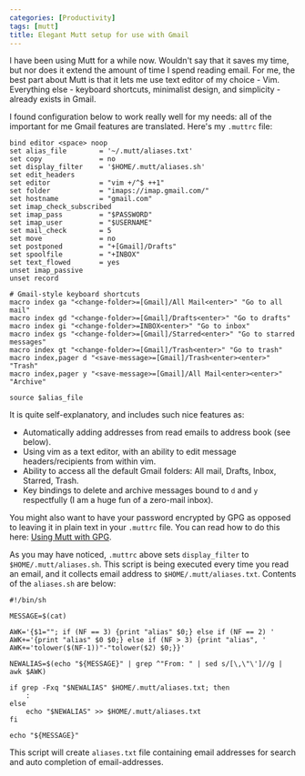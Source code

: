 ```yaml
---
categories: [Productivity]
tags: [mutt]
title: Elegant Mutt setup for use with Gmail
---
```


I have been using Mutt for a while now. Wouldn't say that it saves my time, but nor does it extend the amount of time I spend reading email. For me, the best part about Mutt is that it lets me use text editor of my choice - Vim. Everything else - keyboard shortcuts, minimalist design, and simplicity - already exists in Gmail.

I found configuration below to work really well for my needs: all of the important for me Gmail features are translated. Here's my `.muttrc` file:

    bind editor <space> noop
    set alias_file        = '~/.mutt/aliases.txt'
    set copy              = no
    set display_filter    = '$HOME/.mutt/aliases.sh'
    set edit_headers
    set editor            = "vim +/^$ ++1"
    set folder            = "imaps://imap.gmail.com/"
    set hostname          = "gmail.com"
    set imap_check_subscribed
    set imap_pass         = "$PASSWORD"
    set imap_user         = "$USERNAME"
    set mail_check        = 5
    set move              = no
    set postponed         = "+[Gmail]/Drafts"
    set spoolfile         = "+INBOX"
    set text_flowed       = yes
    unset imap_passive
    unset record

    # Gmail-style keyboard shortcuts
    macro index ga "<change-folder>=[Gmail]/All Mail<enter>" "Go to all mail"
    macro index gd "<change-folder>=[Gmail]/Drafts<enter>" "Go to drafts"
    macro index gi "<change-folder>=INBOX<enter>" "Go to inbox"
    macro index gs "<change-folder>=[Gmail]/Starred<enter>" "Go to starred messages"
    macro index gt "<change-folder>=[Gmail]/Trash<enter>" "Go to trash"
    macro index,pager d "<save-message>=[Gmail]/Trash<enter><enter>" "Trash"
    macro index,pager y "<save-message>=[Gmail]/All Mail<enter><enter>" "Archive"

    source $alias_file

It is quite self-explanatory, and includes such nice features as:

  * Automatically adding addresses from read emails to address book (see below).
  * Using vim as a text editor, with an ability to edit message headers/recipients from within vim.
  * Ability to access all the default Gmail folders: All mail, Drafts, Inbox, Starred, Trash.
  * Key bindings to delete and archive messages bound to `d` and `y` respectfully (I am a huge fun of a zero-mail inbox).

You might also want to have your password encrypted by GPG as opposed to leaving it in plain text in your `.muttrc` file. You can read how to do this here: [Using Mutt with GPG](http://www.rosipov.com/blog/using-mutt-with-gpg/).

As you may have noticed, `.muttrc` above sets `display_filter` to `$HOME/.mutt/aliases.sh`. This script is being executed every time you read an email, and it collects email address to `$HOME/.mutt/aliases.txt`. Contents of the `aliases.sh` are below:

    #!/bin/sh

    MESSAGE=$(cat)

    AWK='{$1=""; if (NF == 3) {print "alias" $0;} else if (NF == 2) '
    AWK+='{print "alias" $0 $0;} else if (NF > 3) {print "alias", '
    AWK+='tolower($(NF-1))"-"tolower($2) $0;}}'

    NEWALIAS=$(echo "${MESSAGE}" | grep ^"From: " | sed s/[\,\"\']//g | awk $AWK)

    if grep -Fxq "$NEWALIAS" $HOME/.mutt/aliases.txt; then
        :
    else
        echo "$NEWALIAS" >> $HOME/.mutt/aliases.txt
    fi

    echo "${MESSAGE}"

This script will create `aliases.txt` file containing email addresses for search and auto completion of email-addresses.
